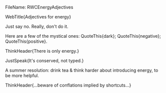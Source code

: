 FileName: RWCEnergyAdjectives

WebTitle{Adjectives for energy}


Just say no. Really, don't do it.

Here are a few of the mystical ones: QuoteThis{dark}; QuoteThis{negative}; QuoteThis{positive}.

ThinkHeader{There is only energy.}

JustSpeak{It's conserved, not typed.}

A summer resolution: drink tea & think harder about introducing energy, to be more helpful.


ThinkHeader{...beware of conflations implied by shortcuts...}
